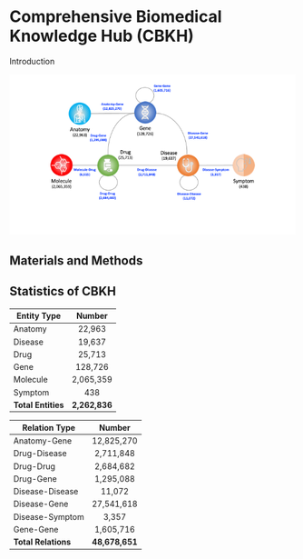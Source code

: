 # Comprehensive Biomedical Knowledge Hub (CBKH)
Introduction

![Schema](Schema.png)

## Materials and Methods

## Statistics of CBKH
| Entity Type    | Number    |
| ---------------|:---------:|
| Anatomy        | 22,963    |
| Disease        | 19,637    |
| Drug           | 25,713    |
| Gene           | 128,726   |
| Molecule       | 2,065,359 |
| Symptom        | 438       |
| **Total Entities** | **2,262,836** |

| Relation Type   |	Number     |
| ----------------|:----------:|
| Anatomy-Gene	  | 12,825,270 |
| Drug-Disease	  | 2,711,848  |
| Drug-Drug	      | 2,684,682  |
| Drug-Gene	      | 1,295,088  |
| Disease-Disease	| 11,072     |
| Disease-Gene	  | 27,541,618 |
| Disease-Symptom	| 3,357      |
| Gene-Gene	      | 1,605,716  |
| **Total Relations** | **48,678,651** |
